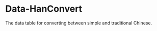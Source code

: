 Data-HanConvert
===============

The data table for converting between simple and traditional Chinese.